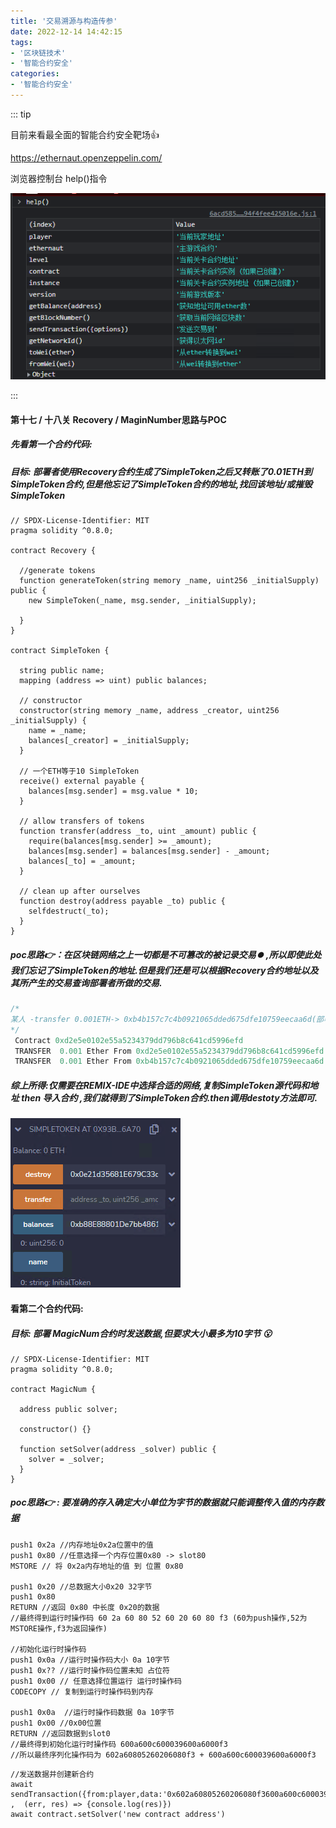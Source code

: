 ```yaml
---
title: '交易溯源与构造传参'
date: 2022-12-14 14:42:15
tags:
- '区块链技术'
- '智能合约安全'
categories:
- '智能合约安全'
---
```


<!-- more -->

::: tip

目前来看最全面的智能合约安全靶场:+1:

https://ethernaut.openzeppelin.com/ 

浏览器控制台 help()指令

![help](./assets/1670479273112.png)

:::

#### 第十七 / 十八关 Recovery / MaginNumber思路与POC

##### 先看第一个合约代码:

##### 目标: 部署者使用Recovery合约生成了SimpleToken之后又转账了0.01ETH到SimpleToken合约,但是他忘记了SimpleToken合约的地址,找回该地址/或摧毁SimpleToken

```solidity
// SPDX-License-Identifier: MIT
pragma solidity ^0.8.0;

contract Recovery {

  //generate tokens
  function generateToken(string memory _name, uint256 _initialSupply) public {
    new SimpleToken(_name, msg.sender, _initialSupply);
  
  }
}

contract SimpleToken {

  string public name;
  mapping (address => uint) public balances;

  // constructor
  constructor(string memory _name, address _creator, uint256 _initialSupply) {
    name = _name;
    balances[_creator] = _initialSupply;
  }

  // 一个ETH等于10 SimpleToken
  receive() external payable {
    balances[msg.sender] = msg.value * 10;
  }

  // allow transfers of tokens
  function transfer(address _to, uint _amount) public { 
    require(balances[msg.sender] >= _amount);
    balances[msg.sender] = balances[msg.sender] - _amount;
    balances[_to] = _amount;
  }

  // clean up after ourselves
  function destroy(address payable _to) public {
    selfdestruct(_to);
  }
}
```

##### poc思路:point_right:：在区块链网络之上一切都是不可篡改的被记录交易:record_button: ,所以即使此处我们忘记了SimpleToken的地址.但是我们还是可以根据Recovery合约地址以及其所产生的交易查询部署者所做的交易.



```js
/*
某人 -transfer 0.001ETH-> 0xb4b157c7c4b0921065dded675dfe10759eecaa6d(部署者地址) -transfer 0.001ETH-> SimpleToken合约地址
*/
 Contract 0xd2e5e0102e55a5234379dd796b8c641cd5996efd 
 TRANSFER  0.001 Ether From 0xd2e5e0102e55a5234379dd796b8c641cd5996efd To  0xb4b157c7c4b0921065dded675dfe10759eecaa6d
 TRANSFER  0.001 Ether From 0xb4b157c7c4b0921065dded675dfe10759eecaa6d To  0x93b768ef876fe701d36611f1640b645ceb06a70e
```

##### 综上所得:仅需要在REMIX-IDE中选择合适的网络,复制SimpleToken源代码和地址 then 导入合约 ,我们就得到了SimpleToken合约.then调用destoty方法即可.

![info](./assets/1671002891412.png)

#### 看第二个合约代码:  

##### 目标: 部署 MagicNum合约时发送数据,但要求大小最多为10字节 :open_mouth:

```solidity
// SPDX-License-Identifier: MIT
pragma solidity ^0.8.0;

contract MagicNum {

  address public solver;

  constructor() {}

  function setSolver(address _solver) public {
    solver = _solver;
  }
}
```

##### poc思路:point_right: : 要准确的存入确定大小单位为字节的数据就只能调整传入值的内存数据

```assembly
push1 0x2a //内存地址0x2a位置中的值
push1 0x80 //任意选择一个内存位置0x80 -> slot80
MSTORE // 将 0x2a内存地址的值 到 位置 0x80

push1 0x20 //总数据大小0x20 32字节
push1 0x80
RETURN //返回 0x80 中长度 0x20的数据
//最终得到运行时操作码 60 2a 60 80 52 60 20 60 80 f3 (60为push操作,52为MSTORE操作,f3为返回操作)

//初始化运行时操作码
push1 0x0a //运行时操作码大小 0a 10字节
push1 0x?? //运行时操作码位置未知 占位符
push1 0x00 // 任意选择位置运行 运行时操作码
CODECOPY // 复制到运行时操作码到内存

push1 0x0a  //运行时操作码数据 0a 10字节
push1 0x00 //0x00位置
RETURN //返回数据到slot0
//最终得到初始化运行时操作码 600a600c600039600a6000f3
//所以最终序列化操作码为 602a60805260206080f3 + 600a600c600039600a6000f3
```

```solidity
//发送数据并创建新合约
await sendTransaction({from:player,data:'0x602a60805260206080f3600a600c600039600a6000f3'} ,  (err, res) => {console.log(res)})
await contract.setSolver('new contract address')
```

